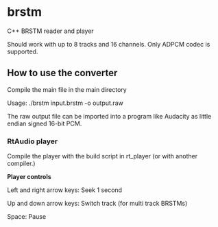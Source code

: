 # brstm
C++ BRSTM reader and player

Should work with up to 8 tracks and 16 channels.
Only ADPCM codec is supported.

## How to use the converter
Compile the main file in the main directory

Usage:
./brstm input.brstm -o output.raw

The raw output file can be imported into a program like Audacity as little endian signed 16-bit PCM.

### RtAudio player
Compile the player with the build script in rt_player (or with another compiler.)


**Player controls**

Left and right arrow keys: Seek 1 second

Up and down arrow keys: Switch track (for multi track BRSTMs)

Space: Pause
